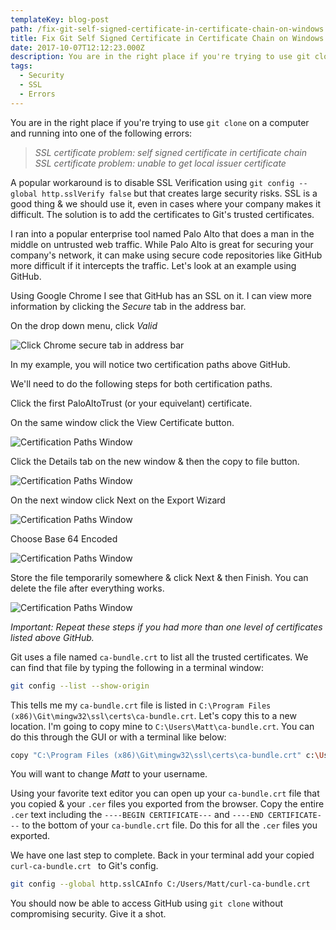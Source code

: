 ```yaml
---
templateKey: blog-post
path: /fix-git-self-signed-certificate-in-certificate-chain-on-windows
title: Fix Git Self Signed Certificate in Certificate Chain on Windows
date: 2017-10-07T12:12:23.000Z
description: You are in the right place if you're trying to use git clone on a computer and running into one of the following errors. SSL certificate problem self signed certificate in certificate chain or SSL certificate problem unable to get local issuer certificate.
tags:
  - Security
  - SSL
  - Errors
---
```


You are in the right place if you're trying to use `git clone` on a computer and running into one of the following errors:

> *SSL certificate problem: self signed certificate in certificate chain*  
> *SSL certificate problem: unable to get local issuer certificate*

A popular workaround is to disable SSL Verification using `git config --global http.sslVerify false` but that creates large security risks. SSL is a good thing & we should use it, even in cases where your company makes it difficult. The solution is to add the certificates to Git's trusted certificates. 

I ran into a popular enterprise tool named Palo Alto that does a man in the middle on untrusted web traffic. While Palo Alto is great for securing your company's network, it can make using secure code repositories like GitHub more difficult if it intercepts the traffic. Let's look at an example using GitHub.

Using Google Chrome I see that GitHub has an SSL on it. I can view more information by clicking the *Secure* tab in the address bar.

On the drop down menu, click *Valid*

![Click Chrome secure tab in address bar](img\git-self-signed-cert-1.png)

In my example, you will notice two certification paths above GitHub.

We'll need to do the following steps for both certification paths.

Click the first PaloAltoTrust (or your equivelant) certificate. 

On the same window click the View Certificate button.

![Certification Paths Window](img\git-self-signed-cert-2.png)

Click the Details tab on the new window & then the copy to file button.

![Certification Paths Window](img\git-self-signed-cert-3.png)

On the next window click Next on the Export Wizard

![Certification Paths Window](img\git-self-signed-cert-4.png)

Choose Base 64 Encoded

![Certification Paths Window](img\git-self-signed-cert-5.png)

Store the file temporarily somewhere & click Next & then Finish. You can delete the file after everything works.

![Certification Paths Window](img\git-self-signed-cert-6.png)

*Important: Repeat these steps if you had more than one level of certificates listed above GitHub.*

Git uses a file named `ca-bundle.crt` to list all the trusted certificates. We can find that file by typing the following in a terminal window:

```bash
git config --list --show-origin
```

This tells me my `ca-bundle.crt` file is listed in `C:\Program Files (x86)\Git\mingw32\ssl\certs\ca-bundle.crt`. Let's copy this to a new location. I'm going to copy mine to `C:\Users\Matt\ca-bundle.crt`. You can do this through the GUI or with a terminal like below:

```bash
copy "C:\Program Files (x86)\Git\mingw32\ssl\certs\ca-bundle.crt" c:\Users\Matt\ca-bundle.crt
```

You will want to change *Matt* to your username. 

Using your favorite text editor you can open up your `ca-bundle.crt` file that you copied & your `.cer` files you exported from the browser. Copy the entire `.cer` text including the `----BEGIN CERTIFICATE---` and `----END CERTIFICATE---` to the bottom of your `ca-bundle.crt` file. Do this for all the `.cer` files you exported. 

We have one last step to complete. Back in your terminal add your copied `curl-ca-bundle.crt
` to Git's config.

```bash
git config --global http.sslCAInfo C:/Users/Matt/curl-ca-bundle.crt
```

You should now be able to access GitHub using `git clone` without compromising security. Give it a shot.
